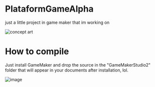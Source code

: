 # PlataformGameAlpha
just a little project in game maker that im working on

![concept art](https://user-images.githubusercontent.com/87387090/170876127-3087f87f-6e87-4e66-95b8-15aae122ff30.png)

# How to compile
Just install GameMaker and drop the source in the "GameMakerStudio2" folder that will appear in your documents after installation, lol.

![image](https://user-images.githubusercontent.com/87387090/159506081-bd08be35-8b09-4864-8067-90218eabcba0.png)
